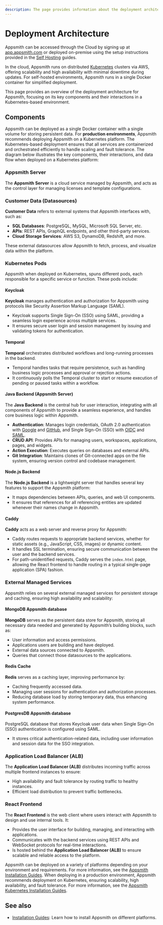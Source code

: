 ```yaml
---
description: The page provides information about the deployment architecture of Appsmith.
---
```


# Deployment Architecture

Appsmith can be accessed through the Cloud by signing up at [app.appsmith.com](https://app.appsmith.com/user/sign-up) or deployed on-premise using the setup instructions provided in the [Self Hosting](/getting-started/setup/installation-guides) guides.

In the cloud, Appsmith runs on distributed [Kubernetes](https://kubernetes.io/docs/concepts/overview/) clusters via AWS, offering scalability and high availability with minimal downtime during updates. For self-hosted environments, Appsmith runs in a single Docker container for simplified deployment.

This page provides an overview of the deployment architecture for Appsmith, focusing on its key components and their interactions in a Kubernetes-based environment.

## Components

Appsmith can be deployed as a single Docker container with a single volume for storing persistent data. For **production environments**, Appsmith recommends deploying Appsmith on a Kubernetes platform. The Kubernetes-based deployment ensures that all services are containerized and orchestrated efficiently to handle scaling and fault tolerance. The diagram below illustrates the key components, their interactions, and data flow when deployed on a Kubernetes platform:

<ZoomImage src="/img/Appsmith_Deployment_Architecture.png" alt="Appsmith Deployment Architecture" caption="Appsmith Deployment Architecture" />

### Appsmith Server 
The **Appsmith Server** is a cloud service managed by Appsmith, and acts as the control layer for managing licenses and template configurations.

### Customer Data (Datasources)
**Customer Data** refers to external systems that Appsmith interfaces with, such as:
- **SQL Databases**: PostgreSQL, MySQL, Microsoft SQL Server, etc.
- **APIs**: REST APIs, GraphQL endpoints, and other third-party services.
- **Cloud Storage Services**: AWS S3, DynamoDB, Redshift, and more.

These external datasources allow Appsmith to fetch, process, and visualize data within the platform.

### Kubernetes Pods

Appsmith when deployed on Kubernetes, spuns different pods, each responsible for a specific service or function. These pods include:

#### Keycloak

**Keycloak** manages authentication and authorization for Appsmith using protocols like Security Assertion Markup Language (SAML).
  - Keycloak supports Single Sign-On (SSO) using SAML, providing a seamless login experience across multiple services.
  - It ensures secure user login and session management by issuing and validating tokens for authentication.

#### Temporal

**Temporal** orchestrates distributed workflows and long-running processes in the backend.
  - Temporal handles tasks that require persistence, such as handling business logic processes and approval or rejection actions.
  - It continuously polls the Temporal cluster to start or resume execution of pending or paused tasks within a workflow.

#### Java Backend (Appsmith Server)

The **Java Backend** is the central hub for user interaction, integrating with all components of Appsmith to provide a seamless experience, and handles core business logic within Appsmith.
  - **Authentication**: Manages login credentials, OAuth 2.0 authentication with [Google](/getting-started/setup/instance-configuration/authentication/google-login) and [GitHub](/getting-started/setup/instance-configuration/authentication/github-login), and Single Sign-On (SSO) with [OIDC](/getting-started/setup/instance-configuration/authentication/openid-connect-oidc) and [SAML](/getting-started/setup/instance-configuration/authentication/security-assertion-markup-language-saml).
- **CRUD API**: Provides APIs for managing users, workspaces, applications, pages, and widgets.
- **Action Execution**: Executes queries on databases and external APIs.
- **Git Integration**: Maintains clones of Git-connected apps on the file system, ensuring version control and codebase management.

#### Node.js Backend

The **Node.js Backend** is a lightweight server that handles several key features to support the Appsmith platform:
  - It maps dependencies between APIs, queries, and web UI components.
  - It ensures that references for all referencing entities are updated whenever their names change in Appsmith.

#### Caddy

**Caddy** acts as a web server and reverse proxy for Appsmith:
  - Caddy routes requests to appropriate backend services, whether for static assets (e.g., JavaScript, CSS, images) or dynamic content.
  - It handles SSL termination, ensuring secure communication between the user and the backend services.
  - For path-unidentified requests, Caddy serves the `index.html` page, allowing the React frontend to handle routing in a typical single-page application (SPA) fashion.

### External Managed Services

Appsmith relies on several external managed services for persistent storage and caching, ensuring high availability and scalability:

#### MongoDB Appsmith database

 **MongoDB** serves as the persistent data store for Appsmith, storing all necessary data needed and generated by Appsmith’s building blocks, such as:
  - User information and access permissions.
  - Applications users are building and have deployed.
  - External data sources connected to Appsmith.
  - Queries that connect those datasources to the applications.

#### Redis Cache

**Redis** serves as a caching layer, improving performance by:
  - Caching frequently accessed data.
  - Managing user sessions for authentication and authorization processes.
  - Reducing database load by storing temporary data, thus enhancing system performance.

#### PostgresDB Appsmith database

PostgreSQL database that stores Keycloak user data when Single Sign-On (SSO) authentication is configured using SAML.
  - It stores critical authentication-related data, including user information and session data for the SSO integration.

### Application Load Balancer (ALB)

The **Application Load Balancer (ALB)** distributes incoming traffic across multiple frontend instances to ensure:
- High availability and fault tolerance by routing traffic to healthy instances.
- Efficient load distribution to prevent traffic bottlenecks.

### React Frontend

The **React Frontend** is the web client where users interact with Appsmith to design and use internal tools. It:
- Provides the user interface for building, managing, and interacting with applications.
- Communicates with the backend services using REST APIs and WebSocket protocols for real-time interactions.
- Is hosted behind the **Application Load Balancer (ALB)** to ensure scalable and reliable access to the platform.

Appsmith can be deployed on a variety of platforms depending on your environment and requirements. For more information, see the [Appsmith Installation Guides](/getting-started/setup/installation-guides). When deploying in a production environment, Appsmith recommends deployment on Kubernetes, ensuring scalability, high availability, and fault tolerance. For more information, see the [Appsmith Kubernetes Installation Guides](/getting-started/setup/installation-guides/kubernetes).

## See also

* [Installation Guides](/getting-started/setup/installation-guides): Learn how to install Appsmith on different platforms.